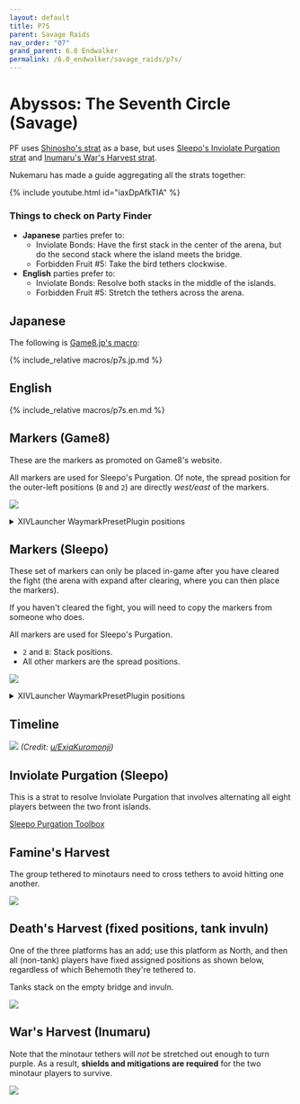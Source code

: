 ```yaml
---
layout: default
title: P7S
parent: Savage Raids
nav_order: "07"
grand_parent: 6.0 Endwalker
permalink: /6.0_endwalker/savage_raids/p7s/
---
```


# Abyssos: The Seventh Circle (Savage)

PF uses [Shinosho's strat](https://youtu.be/JOMBTuWf-j8) as a base, but uses
[Sleepo's Inviolate Purgation strat](https://ff14.toolboxgaming.space/?id=339073562612661&preview=1)
and [Inumaru's War's Harvest strat](#wars-harvest-inumaru).

Nukemaru has made a guide aggregating all the strats together:

{% include youtube.html id="iaxDpAfkTIA" %}

### Things to check on Party Finder

- **Japanese** parties prefer to:
  - Inviolate Bonds: Have the first stack in the center of the arena, but do
    the second stack where the island meets the bridge.
  - Forbidden Fruit #5: Take the bird tethers clockwise.
- **English** parties prefer to:
  - Inviolate Bonds: Resolve both stacks in the middle of the islands.
  - Forbidden Fruit #5: Stretch the tethers across the arena.

## Japanese

The following is [Game8.jp's macro](https://game8.jp/ff14/479465):

{% include_relative macros/p7s.jp.md %}


## English

{% include_relative macros/p7s.en.md %}

## Markers (Game8)

These are the markers as promoted on Game8's website.

All markers are used for Sleepo's Purgation. Of note, the spread position for
the outer-left positions (`B` and `2`) are directly *west/east* of the markers.

![]({{site.baseurl}}/images/6.0_endwalker/p7s/markers_game8.jpg)
<details markdown=block>
<summary>XIVLauncher WaymarkPresetPlugin positions</summary>

```json
{
  "Name":"P7S (Game8)",
  "MapID":877,
  "A":{"X":114.29,"Y":0.0,"Z":86.151,"ID":0,"Active":true},
  "B":{"X":119.543,"Y":0.0,"Z":96.25,"ID":1,"Active":true},
  "C":{"X":114.29,"Y":0.0,"Z":100.75,"ID":2,"Active":true},
  "D":{"X":114.29,"Y":0.0,"Z":91.75,"ID":3,"Active":true},
  "One":{"X":85.71,"Y":0.0,"Z":86.151,"ID":4,"Active":true},
  "Two":{"X":80.457,"Y":0.0,"Z":96.25,"ID":5,"Active":true},
  "Three":{"X":85.71,"Y":0.0,"Z":100.75,"ID":6,"Active":true},
  "Four":{"X":85.71,"Y":0.0,"Z":91.75,"ID":7,"Active":true}
}
```

</details>

## Markers (Sleepo)

These set of markers can only be placed in-game after you have cleared the
fight (the arena with expand after clearing, where you can then place the
markers).

If you haven't cleared the fight, you will need to copy the markers from
someone who does.

All markers are used for Sleepo's Purgation.

- `2` and `B`: Stack positions.
- All other markers are the spread positions.

![]({{site.baseurl}}/images/6.0_endwalker/p7s/markers_sleepo.jpg)
<details markdown=block>
<summary>XIVLauncher WaymarkPresetPlugin positions</summary>

```json
{
  "Name":"P7S (Sleepo)",
  "MapID":877,
  "A":{"X":114.29,"Y":0.0,"Z":82.75,"ID":0,"Active":true},
  "B":{"X":122.084,"Y":0.0,"Z":87.25,"ID":1,"Active":true},
  "C":{"X":122.0842,"Y":0.0,"Z":96.25,"ID":2,"Active":true},
  "D":{"X":114.29,"Y":0.0,"Z":100.75,"ID":3,"Active":true},
  "One":{"X":85.71,"Y":0.0,"Z":82.75,"ID":4,"Active":true},
  "Two":{"X":77.915,"Y":0.0,"Z":87.25,"ID":5,"Active":true},
  "Three":{"X":77.915,"Y":0.0,"Z":96.25,"ID":6,"Active":true},
  "Four":{"X":85.71,"Y":0.0,"Z":100.75,"ID":7,"Active":true}
}
```

</details>

## Timeline
![](https://preview.redd.it/gvazt7d9ngm91.png?width=1718&format=png&auto=webp&s=c04fcb786ac3df24733e4136cda2e927cf2727ce)
*(Credit: [u/ExiaKuromonji](https://www.reddit.com/r/ffxiv/comments/x891mn/p7s_timeline/))*

## Inviolate Purgation (Sleepo)

This is a strat to resolve Inviolate Purgation that involves alternating all
eight players between the two front islands.

[Sleepo Purgation Toolbox](https://ff14.toolboxgaming.space/?id=339073562612661&preview=1)

## Famine's Harvest

The group tethered to minotaurs need to cross tethers to avoid hitting one another.

![]({{site.baseurl}}/images/6.0_endwalker/p7s/famines_harvest.jpg)

## Death's Harvest (fixed positions, tank invuln)

One of the three platforms has an add; use this platform as North, and then all
(non-tank) players have fixed assigned positions as shown below, regardless of
which Behemoth they're tethered to.

Tanks stack on the empty bridge and invuln.

![]({{site.baseurl}}/images/6.0_endwalker/p7s/deaths_harvest.jpg)

## War's Harvest (Inumaru)

Note that the minotaur tethers will *not* be stretched out enough to turn
purple. As a result, **shields and mitigations are required** for the two
minotaur players to survive.

![]({{site.baseurl}}/images/6.0_endwalker/p7s/wars_harvest.jpg)

<script data-goatcounter="https://tuufless.goatcounter.com/count"
        async src="//gc.zgo.at/count.js"></script>
